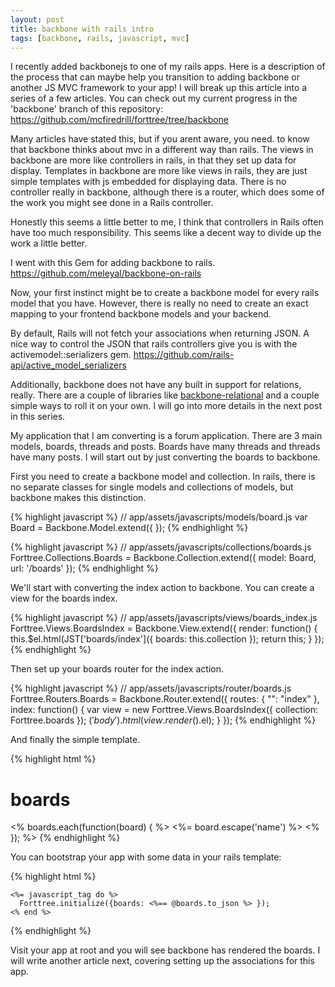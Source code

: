 ```yaml
---
layout: post
title: backbone with rails intro
tags: [backbone, rails, javascript, mvc]
---
```


I recently added backbonejs to one of my rails apps. Here is a description of
the process that can maybe help you transition to adding backbone or another JS
MVC framework to your app! I will break up this article into a series of a few
articles. You can check out my current progress in the 'backbone' branch of this
repository:
<https://github.com/mcfiredrill/forttree/tree/backbone>

Many articles have stated this, but if you arent aware, you need. to know that backbone thinks about mvc in a different way than rails. The views in backbone are more like controllers in rails, in that they set up data for display. Templates in backbone are more like views in rails, they are just simple templates with js embedded for displaying data. There is no controller really in backbone, although there is a router, which does some of the work you might see done in a Rails controller.

Honestly this seems a little better to me, I think that controllers in Rails often have too much responsibility. This seems like a decent way to divide up the work a little better.

I went with this Gem for adding backbone to rails.
<https://github.com/meleyal/backbone-on-rails>

Now, your first instinct might be to create a backbone model for every rails model that you have. However, there is really no need to create an exact mapping to your frontend backbone models and your backend.

By default, Rails will not fetch your associations when returning JSON. A nice
way to control the JSON that rails controllers give you is with the
activemodel::serializers gem.
<https://github.com/rails-api/active_model_serializers>

Additionally, backbone does not have any built in support for relations, really.
There are a couple of libraries like
[backbone-relational](https://github.com/PaulUithol/Backbone-relational) and a couple simple
ways to roll it on your own. I will go into more details in the next post in
this series.

My application that I am converting is a forum application. There are 3 main models, boards, threads and posts. Boards have many threads and threads have many posts. I will start out by just converting the boards to backbone.

First you need to create a backbone model and collection. In rails, there is no separate classes for single models and collections of models, but backbone makes this distinction.

{% highlight javascript %}
// app/assets/javascripts/models/board.js
var Board = Backbone.Model.extend({
});
{% endhighlight %}

{% highlight javascript %}
// app/assets/javascripts/collections/boards.js
Forttree.Collections.Boards = Backbone.Collection.extend({
  model: Board,
  url: '/boards'
});
{% endhighlight %}

We'll start with converting the index action to backbone. You can create a view
for the boards index.

{% highlight javascript %}
// app/assets/javascripts/views/boards_index.js
Forttree.Views.BoardsIndex = Backbone.View.extend({
  render: function() {
    this.$el.html(JST['boards/index']({ boards: this.collection });
    return this;
  }
});
{% endhighlight %}

Then set up your boards router for the index action.

{% highlight javascript %}
// app/assets/javascripts/router/boards.js
Forttree.Routers.Boards = Backbone.Router.extend({
  routes: {
    "": "index"
  },
  index: function() {
    var view = new Forttree.Views.BoardsIndex({ collection: Forttree.boards });
    $('body').html(view.render().$el);
  }
});
{% endhighlight %}

And finally the simple template.

{% highlight html %}
<!-- app/assets/templates/boards/index.jst.ejs -->
<h1>boards</h1>
<% boards.each(function(board) { %>
  <%= board.escape('name') %>
<% }); %>
{% endhighlight %}

You can bootstrap your app with some data in your rails template:

{% highlight html %}
<!-- app/views/layouts/application.html.erb -->
    <%= javascript_tag do %>
      Forttree.initialize({boards: <%== @boards.to_json %> });
    <% end %>
{% endhighlight %}

Visit your app at root and you will see backbone has rendered the boards. I will write another article next, covering setting up the associations for this app.
